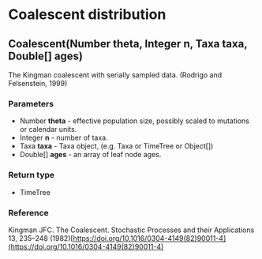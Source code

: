 Coalescent distribution
=======================
Coalescent(Number **theta**, Integer **n**, Taxa **taxa**, Double[] **ages**)
-----------------------------------------------------------------------------

The Kingman coalescent with serially sampled data. (Rodrigo and Felsenstein, 1999)

### Parameters

- Number **theta** - effective population size, possibly scaled to mutations or calendar units.
- Integer **n** - number of taxa.
- Taxa **taxa** - Taxa object, (e.g. Taxa or TimeTree or Object[])
- Double[] **ages** - an array of leaf node ages.

### Return type

- TimeTree

### Reference

Kingman JFC. The Coalescent. Stochastic Processes and their Applications 13, 235–248 (1982)[https://doi.org/10.1016/0304-4149(82)90011-4](https://doi.org/10.1016/0304-4149(82)90011-4)

